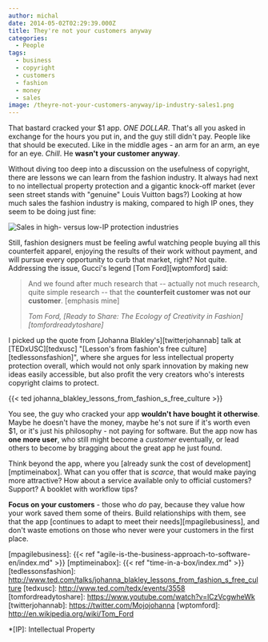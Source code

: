 ```yaml
---
author: michal
date: 2014-05-02T02:29:39.000Z
title: They're not your customers anyway
categories:
  - People
tags:
  - business
  - copyright
  - customers
  - fashion
  - money
  - sales
image: /theyre-not-your-customers-anyway/ip-industry-sales1.png
---
```


That bastard cracked your $1 app. _ONE DOLLAR_. That's all you asked in exchange for the hours you put in, and the guy still didn't pay. People like that should be executed. Like in the middle ages - an arm for an arm, an eye for an eye. _Chill_. He __wasn't your customer anyway__.

<!--more-->

Without diving too deep into a discussion on the usefulness of copyright, there are lessons we can learn from the fashion industry. It always had next to no intellectual property protection and a gigantic knock-off market (ever seen street stands with "genuine" Louis Vuitton bags?) Looking at how much sales the fashion industry is making, compared to high IP ones, they seem to be doing just fine:

![Sales in high- versus low-IP protection industries](/theyre-not-your-customers-anyway/ip-industry-sales1.png)

Still, fashion designers must be feeling awful watching people buying all this counterfeit apparel, enjoying the results of their work without payment, and will pursue every opportunity to curb that market, right? Not quite. Addressing the issue, Gucci's legend [Tom Ford][wptomford] said:

> And we found after much research that -- actually not much research, quite simple research -- that the __counterfeit customer was not our customer__. [emphasis mine]
>
> <cite>Tom Ford, [Ready to Share: The Ecology of Creativity in Fashion][tomfordreadytoshare]</cite>

I picked up the quote from [Johanna Blakley's][twitterjohannab] talk at [TEDxUSC][tedxusc] "[Lesson's from fashion's free culture][tedlessonsfashion]", where she argues for less intellectual property protection overall, which would not only spark innovation by making new ideas easily accessible, but also profit the very creators who's interests copyright claims to protect.

{{< ted johanna_blakley_lessons_from_fashion_s_free_culture >}}

You see, the guy who cracked your app __wouldn't have bought it otherwise__. Maybe he doesn't have the money, maybe he's not sure if it's worth even $1, or it's just his philosophy - not paying for software. But the app now has __one more user__, who still might become a _customer_ eventually, or lead others to become by bragging about the great app he just found.

Think beyond the app, where you [already sunk the cost of development][mptimeinabox]. What can you offer that is _scarce_, that would make paying more attractive? How about a service available only to official customers? Support? A booklet with workflow tips?

__Focus on your customers__ - those who _do_ pay, because they value how your work saved them some of theirs. Build relationships with them, see that the app [continues to adapt to meet their needs][mpagilebusiness], and don't waste emotions on those who never were your customers in the first place.

[mpagilebusiness]: {{< ref "agile-is-the-business-approach-to-software-en/index.md" >}}
[mptimeinabox]: {{< ref "time-in-a-box/index.md" >}}
[tedlessonsfashion]: http://www.ted.com/talks/johanna_blakley_lessons_from_fashion_s_free_culture
[tedxusc]: http://www.ted.com/tedx/events/3558
[tomfordreadytoshare]: https://www.youtube.com/watch?v=lCzVcgwheWk
[twitterjohannab]: https://twitter.com/Mojojohanna
[wptomford]: http://en.wikipedia.org/wiki/Tom_Ford

*[IP]: Intellectual Property

